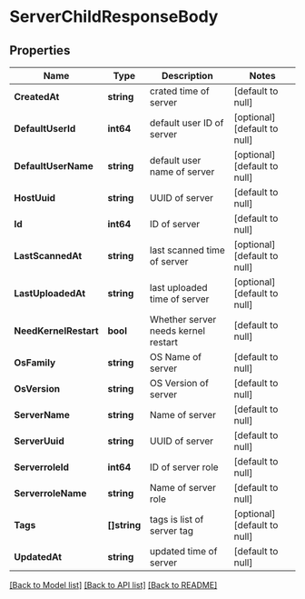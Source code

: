 # ServerChildResponseBody

## Properties
Name | Type | Description | Notes
------------ | ------------- | ------------- | -------------
**CreatedAt** | **string** | crated time of server | [default to null]
**DefaultUserId** | **int64** | default user ID of server | [optional] [default to null]
**DefaultUserName** | **string** | default user name of server | [optional] [default to null]
**HostUuid** | **string** | UUID of server | [default to null]
**Id** | **int64** | ID of server | [default to null]
**LastScannedAt** | **string** | last scanned time of server | [optional] [default to null]
**LastUploadedAt** | **string** | last uploaded time of server | [optional] [default to null]
**NeedKernelRestart** | **bool** | Whether server needs kernel restart | [default to null]
**OsFamily** | **string** | OS Name of server | [default to null]
**OsVersion** | **string** | OS Version of server | [default to null]
**ServerName** | **string** | Name of server | [default to null]
**ServerUuid** | **string** | UUID of server | [default to null]
**ServerroleId** | **int64** | ID of server role | [default to null]
**ServerroleName** | **string** | Name of server role | [default to null]
**Tags** | **[]string** | tags is list of server tag | [optional] [default to null]
**UpdatedAt** | **string** | updated time of server | [default to null]

[[Back to Model list]](../README.md#documentation-for-models) [[Back to API list]](../README.md#documentation-for-api-endpoints) [[Back to README]](../README.md)

